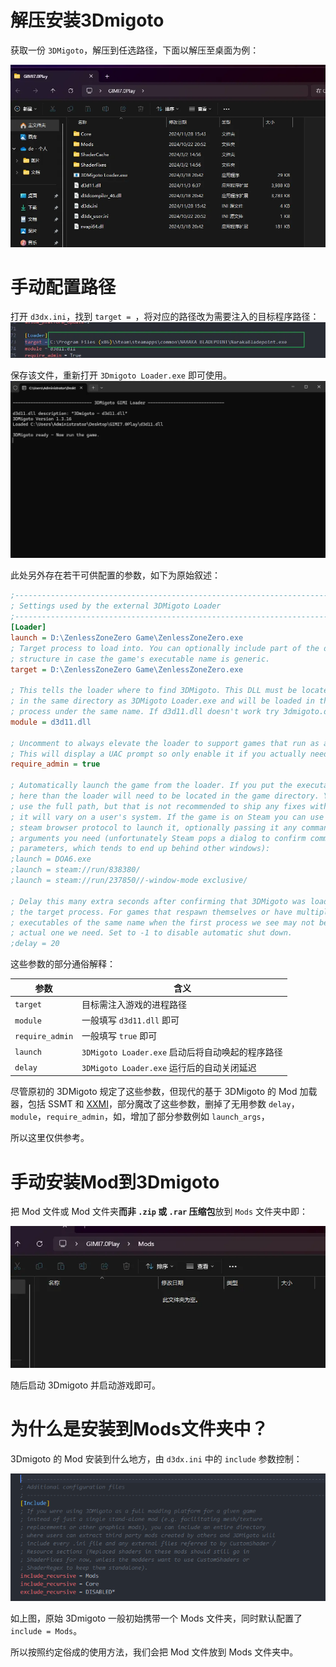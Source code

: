 # 解压安装3Dmigoto

获取一份 `3DMigoto`，解压到任选路径，下面以解压至桌面为例：

![alt text](image.png)

# 手动配置路径

打开 `d3dx.ini`，找到 `target = `，将对应的路径改为需要注入的目标程序路径：
![alt text](image-3.png)

保存该文件，重新打开 `3Dmigoto Loader.exe` 即可使用。
![alt text](image-4.png)

此处另外存在若干可供配置的参数，如下为原始叙述：

```ini
;------------------------------------------------------------------------------------------------------
; Settings used by the external 3DMigoto Loader
;------------------------------------------------------------------------------------------------------
[Loader]
launch = D:\ZenlessZoneZero Game\ZenlessZoneZero.exe
; Target process to load into. You can optionally include part of the directory
; structure in case the game's executable name is generic.
target = D:\ZenlessZoneZero Game\ZenlessZoneZero.exe

; This tells the loader where to find 3DMigoto. This DLL must be located
; in the same directory as 3DMigoto Loader.exe and will be loaded in the target
; process under the same name. If d3d11.dll doesn't work try 3dmigoto.dll
module = d3d11.dll

; Uncomment to always elevate the loader to support games that run as admin.
; This will display a UAC prompt so only enable it if you actually need it.
require_admin = true

; Automatically launch the game from the loader. If you put the executable name
; here than the loader will need to be located in the game directory. You can
; use the full path, but that is not recommended to ship any fixes with since
; it will vary on a user's system. If the game is on Steam you can use the
; steam browser protocol to launch it, optionally passing it any command line
; arguments you need (unfortunately Steam pops a dialog to confirm command line
; parameters, which tends to end up behind other windows):
;launch = DOA6.exe
;launch = steam://run/838380/
;launch = steam://run/237850//-window-mode exclusive/

; Delay this many extra seconds after confirming that 3DMigoto was loaded in
; the target process. For games that respawn themselves or have multiple
; executables of the same name when the first process we see may not be the
; actual one we need. Set to -1 to disable automatic shut down.
;delay = 20
```

这些参数的部分通俗解释：

| 参数       | 含义 |
| ---------- | ---- |
| `target`          |   目标需注入游戏的进程路径    |
| `module`          |   一般填写 `d3d11.dll` 即可   |
| `require_admin`   |   一般填写 `true` 即可    |
| `launch`          |   `3DMigoto Loader.exe` 启动后将自动唤起的程序路径    |
| `delay`           |   `3DMigoto Loader.exe` 运行后的自动关闭延迟   |

<!-- - target = 填写目标游戏的进程路径
- module = 一般填写d3d11.dll
- require_admin 一般填写true
- launch = 填写3Dmigoto Loader.exe运行后自动调起的程序路径
- delay = 填写3Dmigoto Loader.exe在运行后，经过多少秒自动退出 -->

尽管原初的 3DMigoto 规定了这些参数，但现代的基于 3DMigoto 的 Mod 加载器，包括 SSMT 和 [XXMI](https://github.com/SpectrumQT/XXMI-Launcher)，部分魔改了这些参数，删掉了无用参数 `delay`，`module`，`require_admin`，如，增加了部分参数例如 `launch_args`，


所以这里仅供参考。

# 手动安装Mod到3Dmigoto

把 Mod 文件或 Mod 文件夹**而非 `.zip` 或 `.rar` 压缩包**放到 `Mods` 文件夹中即：

![alt text](image-1.png)

随后启动 3Dmigoto 并启动游戏即可。

# 为什么是安装到Mods文件夹中？

3Dmigoto 的 Mod 安装到什么地方，由 `d3dx.ini` 中的 `include` 参数控制：

![alt text](image-2.png)

如上图，原始 3Dmigoto 一般初始携带一个 Mods 文件夹，同时默认配置了 `include = Mods`。

所以按照约定俗成的使用方法，我们会把 Mod 文件放到 Mods 文件夹中。
